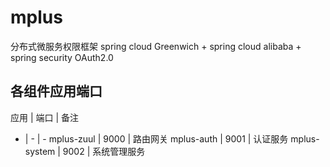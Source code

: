 # mplus 
分布式微服务权限框架
spring cloud Greenwich + spring cloud alibaba + spring security OAuth2.0

## 各组件应用端口
应用 | 端口 | 备注
- | - | -
mplus-zuul | 9000 | 路由网关 
mplus-auth | 9001 | 认证服务 
mplus-system | 9002 | 系统管理服务